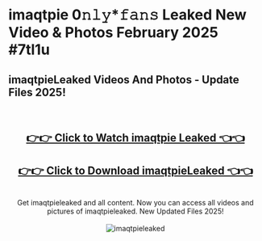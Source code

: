 # imaqtpie 0𝚗𝚕𝚢*𝚏𝚊𝚗𝚜 Leaked New Video & Photos February 2025 #7tl1u

<h2>imaqtpieLeaked Videos And Photos - Update Files 2025!</h2>
<br>
<div align="center">
<h2><a href="https://mediaupload.pro?title=imaqtpie&ref=11F" rel="nofollow">👉👉 Click to Watch imaqtpie Leaked 👈👈</a></h2>
<h2><a href="https://mediaupload.pro?title=imaqtpie&ref=11F" rel="nofollow">👉👉 Click to Download imaqtpieLeaked 👈👈</a></h2>
<br>
Get imaqtpieleaked and all content. Now you can access all videos and pictures of imaqtpieleaked. New Updated Files 2025!
<br>
<br>
<a href="https://mediaupload.pro?title=imaqtpie&ref=11F" rel="nofollow" data-target="animated-image.originalLink"><img src="https://i.ibb.co/Gkj2r4b/banner.png" alt="imaqtpieleaked" style="max-width: 100%; display: inline-block;" data-target="animated-image.originalImage"></a>
</div>
<br>


